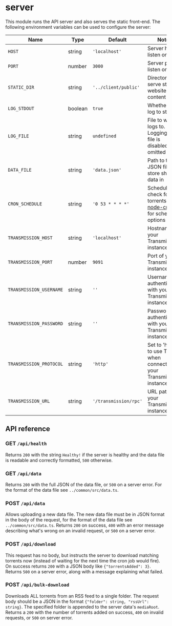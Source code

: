 # server

This module runs the API server and also serves the static front-end. The
following environment variables can be used to configure the server:

Name | Type | Default | Notes
-----|------|---------|-------
`HOST` | string | `'localhost'` | Server host to listen on
`PORT` | number | `3000` | Server port to listen on
`STATIC_DIR` | string | `'../client/public'` | Directory to serve static website content from
`LOG_STDOUT` | boolean | `true` | Whether to log to stdout
`LOG_FILE` | string | `undefined` | File to write logs to. Logging to a file is disabled if omitted
`DATA_FILE` | string | `'data.json'` | Path to the JSON file to store show data in
`CRON_SCHEDULE` | string | `'0 53 * * * *'` | Schedule to check for new torrents. See [node-cron](https://www.npmjs.com/package/cron) for schedule options
`TRANSMISSION_HOST` | string | `'localhost'` | Hostname of your Transmission instance
`TRANSMISSION_PORT` | number | `9091` | Port of your Transmission instance
`TRANSMISSION_USERNAME` | string | `''` | Username for authenticating with your Transmission instance
`TRANSMISSION_PASSWORD` | string | `''` | Password for authenticating with your Transmission instance
`TRANSMISSION_PROTOCOL` | string | `'http'` | Set to 'https' to use TLS when connecting to your Transmission instance
`TRANSMISSION_URL` | string | `'/transmission/rpc'` | URL path of your Transmission instance

## API reference

### GET `/api/health`

Returns `200` with the string `Healthy!` if the server is healthy and the data
file is readable and correctly formatted, `500` otherwise.

### GET `/api/data`

Returns `200` with the full JSON of the data file, or `500` on a server error.
For the format of the data file see `../common/src/data.ts`.

### POST `/api/data`

Allows uploading a new data file. The new data file must be in JSON format in
the body of the request, for the format of the data file see
`../common/src/data.ts`. Returns `200` on success, `400` with an error message
describing what's wrong on an invalid request, or `500` on a server error.

### POST `/api/download`

This request has no body, but instructs the server to download matching torrents
now (instead of waiting for the next time the cron job would fire). On success
returns `200` with a JSON body like `{"torrentsAdded": 3}`. Returns `500` on a
server error, along with a message explaining what failed.

### POST `/api/bulk-download`

Downloads ALL torrents from an RSS feed to a single folder. The request body
should be a JSON in the format `{"folder": string, "rssUrl": string}`. The
specified folder is appended to the server data's `mediaRoot`. Returns a `200`
with the number of torrents added on success, `400` on invalid requests, or
`500` on server error.
